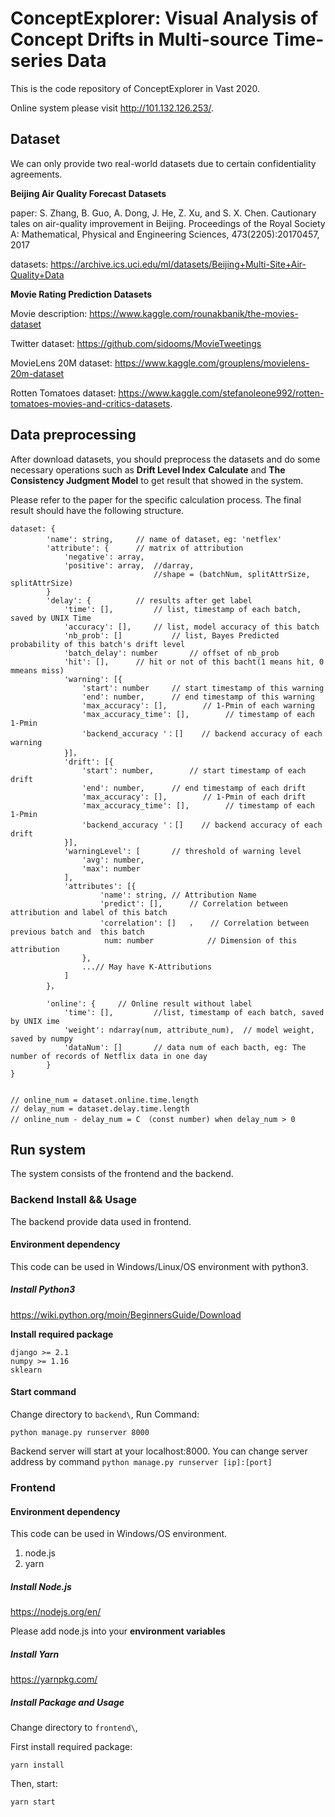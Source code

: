 # ConceptExplorer: Visual Analysis of Concept Drifts in Multi-source Time-series Data

This is the code repository of ConceptExplorer in Vast 2020.

Online system please visit http://101.132.126.253/.



## Dataset

We can only provide two real-world datasets due to certain confidentiality agreements.



**Beijing Air Quality Forecast Datasets**

paper: S. Zhang, B. Guo, A. Dong, J. He, Z. Xu, and S. X. Chen. Cautionary tales on air-quality improvement in Beijing. Proceedings of the Royal Society A: Mathematical, Physical and Engineering Sciences, 473(2205):20170457, 2017

datasets: https://archive.ics.uci.edu/ml/datasets/Beijing+Multi-Site+Air-Quality+Data



**Movie Rating Prediction Datasets**

Movie description: https://www.kaggle.com/rounakbanik/the-movies-dataset

Twitter dataset:  https://github.com/sidooms/MovieTweetings

MovieLens 20M dataset: https://www.kaggle.com/grouplens/movielens-20m-dataset

Rotten Tomatoes dataset: https://www.kaggle.com/stefanoleone992/rotten-tomatoes-movies-and-critics-datasets.



## Data preprocessing

After download datasets, you should preprocess the datasets and do some necessary operations  such as **Drift Level Index** **Calculate** and **The Consistency Judgment Model** to get result that showed in the system.

Please refer to the paper for the specific calculation process. The final result should have the following structure.

```
dataset: {
        'name': string,		// name of dataset，eg: 'netflex'
        'attribute': {		// matrix of attribution
            'negative':	array,
            'positive': array,	//darray,
            					//shape = (batchNum, splitAttrSize, splitAttrSize)
        }
        'delay': {			// results after get label
            'time': [], 		// list, timestamp of each batch, saved by UNIX Time
            'accuracy': [], 	// list, model accuracy of this batch
            'nb_prob': []           // list, Bayes Predicted probability of this batch's drift level
            'batch_delay': number       // offset of nb_prob
            'hit': [], 		// hit or not of this bacht(1 means hit, 0 mmeans miss)
            'warning': [{
                'start': number		// start timestamp of this warning
                'end': number,		// end timestamp of this warning
                'max_accuracy': [],        // 1-Pmin of each warning
                'max_accuracy_time': [],        // timestamp of each 1-Pmin
                'backend_accuracy '：[]    // backend accuracy of each warning
        	}]，
        	'drift': [{
                'start': number,		// start timestamp of each drift
                'end': number,		// end timestamp of each drift
                'max_accuracy': [],        // 1-Pmin of each drift
                'max_accuracy_time': [],        // timestamp of each 1-Pmin
                'backend_accuracy '：[]    // backend accuracy of each drift
        	}],
        	'warningLevel': [		// threshold of warning level
                'avg': number,
                'max': number
            ],
            'attributes': [{
                    'name': string, // Attribution Name
                    'predict': [],		// Correlation between attribution and label of this batch
                    'correlation': []	，	// Correlation between previous batch and  this batch
                     num: number            // Dimension of this attribution
                },
                ...// May have K-Attributions
            ]
        }，

        'online': {		// Online result without label
        	'time': [], 		//list, timestamp of each batch, saved by UNIX ime
        	'weight': ndarray(num, attribute_num),	// model weight, saved by numpy
        	'dataNum': [] 		// data num of each bacth, eg: The number of records of Netflix data in one day
        }
}


// online_num = dataset.online.time.length
// delay_num = dataset.delay.time.length
// online_num - delay_num = C （const number) when delay_num > 0

```



## Run system

The system consists of the frontend and the backend.

### Backend Install && Usage

The backend provide data used in frontend.

#### Environment dependency

This code can be used in Windows/Linux/OS environment with python3.

##### Install Python3

https://wiki.python.org/moin/BeginnersGuide/Download

**Install required package**

```
django >= 2.1
numpy >= 1.16
sklearn
```



#### Start command

Change directory to `backend\`, Run Command:

`python manage.py runserver 8000`

Backend server will start at your localhost:8000. You can change server address by command `python manage.py runserver [ip]:[port]`



### Frontend

#### Environment dependency

This code can be used in Windows/OS environment.

1. node.js
2. yarn



##### Install Node.js

https://nodejs.org/en/

Please add node.js into your **environment variables**



##### Install Yarn

https://yarnpkg.com/



##### Install Package and Usage

Change directory to `frontend\`,

First install required package:

`yarn install`

Then, start:

`yarn start`

